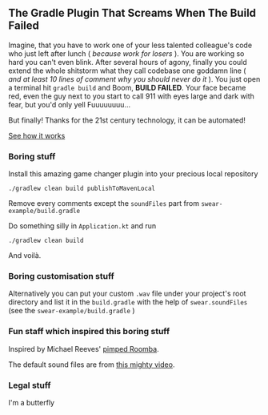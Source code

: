 ## The Gradle Plugin That Screams When The Build Failed

Imagine, that you have to work one of your less talented colleague's code who just left after lunch ( _because work for losers_ ). You are working so hard you can't even blink. After several hours of agony, finally you could extend the whole shitstorm what they call codebase one goddamn line ( _and at least 10 lines of comment why you should never do it_ ). You just open a terminal hit `gradle build` and Boom, __BUILD FAILED__. Your face became red, even the guy next to you start to call 911 with eyes large and dark with fear, but you'd only yell Fuuuuuuuu...

But finally! Thanks for the 21st century technology, it can be automated!

[See how it works](https://pozo.github.io/swear)

### Boring stuff

Install this amazing game changer plugin into your precious local repository

    ./gradlew clean build publishToMavenLocal
    
Remove every comments except the `soundFiles` part from `swear-example/build.gradle`

Do something silly in `Application.kt` and run 

    ./gradlew clean build
    
And voilà.

### Boring customisation stuff

Alternatively you can put your custom `.wav` file under your project's root directory and list it in the `build.gradle` with the help of `swear.soundFiles` (see the `swear-example/build.gradle` )

### Fun staff which inspired this boring stuff

Inspired by Michael Reeves' [pimped Roomba](https://www.youtube.com/watch?v=mvz3LRK263E&feature=youtu.be&t=181).

The default sound files are from [this mighty video](https://www.youtube.com/watch?v=6aK78w-st2U).

### Legal stuff

I'm a butterfly